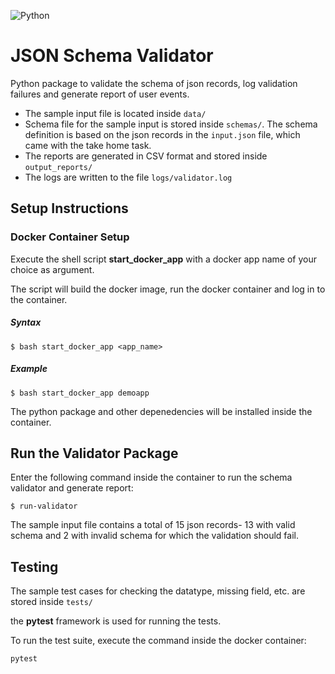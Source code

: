 ![Python](https://img.shields.io/badge/python-v3.6+-blue.svg)



# JSON Schema Validator 

Python package to validate the schema of json records, log validation failures and generate report of user events.

 - The sample input file is located inside `data/`
 - Schema file for the sample input is stored inside `schemas/`. The schema definition is  based on the json records in the `input.json` file, which came with the take home task.
 - The reports are generated in CSV format and stored inside `output_reports/`
 - The logs are written to the file `logs/validator.log`

## Setup Instructions

###  Docker Container Setup
Execute the shell script **start_docker_app** with a docker app name of your choice as argument.

The script will build the docker image, run the docker container and log in to the container.

##### Syntax

    $ bash start_docker_app <app_name>

##### Example

    $ bash start_docker_app demoapp
 The python package and other depenedencies will be installed inside the container.
##  Run the Validator Package
Enter the following command inside the container to run the schema validator and generate report:

    $ run-validator
    
The sample input file contains a total of 15 json records- 13 with valid schema and 2 with invalid schema for which the validation should fail.
## Testing

The sample test cases for checking the datatype, missing field, etc. are stored inside `tests/`

the **pytest** framework is used for running the tests.

To run the test suite, execute the command inside the docker container:

    pytest

